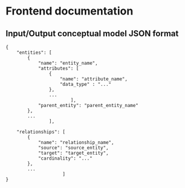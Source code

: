 # Frontend documentation

## Input/Output conceptual model JSON format

```
{
	"entities": [
		{
			"name": "entity_name",
		 	"attributes": [
				{
					"name": "attribute_name", 
					"data_type" : "..."
				}, 
				...
						], 
			"parent_entity": "parent_entity_name"
		},
		...
				],

	"relationships": [
		{
			"name": "relationship_name",
			"source": "source_entity",
			"target": "target_entity",
            "cardinality": "..."
		},
		...
					 ] 
}
```